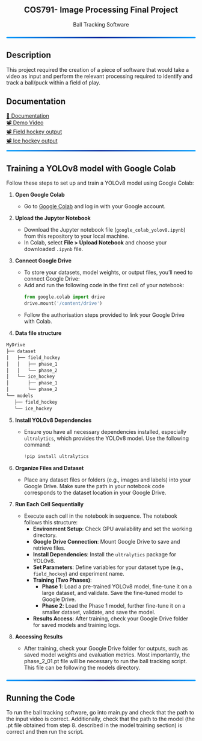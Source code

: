 <h2 align ='center'> COS791- Image Processing Final Project </h3>
<p align = 'center'>Ball Tracking Software</p>


<img src="readme_resources/bar.png" alt="Alt text" title="bar">

## Description

This project required the creation of a piece of software that would take a video as input and perform the relevant processing required to identify and track a ball/puck within a field of play.
## Documentation
<div><a href="https://www.overleaf.com/read/mbbcfmpmfktc#854a0b">🧾 Documentation</a></div>
<div><a href="https://drive.google.com/file/d/1jkOIvxXDZvI2KDQqlkBXQ5gFo0clQ3yN/view?usp=sharing">📽️ Demo Video </a></div>
<div><a href="https://drive.google.com/file/d/1436jDJVtvuZ7ax8HtKpQHgg4jj8iuI-a/view?usp=sharing">📽️ Field hockey output </a></div>
<div><a href="https://drive.google.com/file/d/17OrBAij6Sdn6PP3A0mAU9h2LzvllaKpw/view?usp=sharing">📽️ Ice hockey output </a></div>

<img src="readme_resources/bar.png" alt="Alt text" title="bar">


## Training a YOLOv8 model with Google Colab

Follow these steps to set up and train a YOLOv8 model using Google Colab:

1. **Open Google Colab**
   - Go to [Google Colab](https://colab.research.google.com/) and log in with your Google account.

2. **Upload the Jupyter Notebook**
   - Download the Jupyter notebook file (`google_colab_yolov8.ipynb`) from this repository to your local machine.
   - In Colab, select **File > Upload Notebook** and choose your downloaded `.ipynb` file.

3. **Connect Google Drive**
   - To store your datasets, model weights, or output files, you’ll need to connect Google Drive:
   - Add and run the following code in the first cell of your notebook:
     ```python
     from google.colab import drive
     drive.mount('/content/drive')
     ```
   - Follow the authorisation steps provided to link your Google Drive with Colab.

4.  **Data file structure**
 ```python
MyDrive
├── dataset
│   ├── field_hockey
│   │   ├── phase_1
│   │   └── phase_2
│   └── ice_hockey
│       ├── phase_1
│       └── phase_2
└── models
    ├── field_hockey
    └── ice_hockey
```

5. **Install YOLOv8 Dependencies**
   - Ensure you have all necessary dependencies installed, especially `ultralytics`, which provides the YOLOv8 model. Use the following command:
     ```python
     !pip install ultralytics
     ```

6. **Organize Files and Dataset**
   - Place any dataset files or folders (e.g., images and labels) into your Google Drive. Make sure the path in your notebook code corresponds to the dataset location in your Google Drive.

7. **Run Each Cell Sequentially**
   - Execute each cell in the notebook in sequence. The notebook follows this structure:
     - **Environment Setup**: Check GPU availability and set the working directory.
     - **Google Drive Connection**: Mount Google Drive to save and retrieve files.
     - **Install Dependencies**: Install the `ultralytics` package for YOLOv8.
     - **Set Parameters**: Define variables for your dataset type (e.g., `field_hockey`) and experiment name.
     - **Training (Two Phases)**:
       - **Phase 1**: Load a pre-trained YOLOv8 model, fine-tune it on a large dataset, and validate. Save the fine-tuned model to Google Drive.
       - **Phase 2**: Load the Phase 1 model, further fine-tune it on a smaller dataset, validate, and save the model.
     - **Results Access**: After training, check your Google Drive folder for saved models and training logs.


8. **Accessing Results**
   - After training, check your Google Drive folder for outputs, such as saved model weights and evaluation metrics. Most importantly, the phase_2_01.pt file will be necessary to run the ball tracking script. This file can be following the models directory.


<img src="readme_resources/bar.png" alt="Alt text" title="bar">

## Running the Code
To run the ball tracking software, go into main.py and check that the path to the input video is correct. Additionally, check that the path to the model (the .pt file obtained from step 8. described in the model training section) is correct and then run the script.








